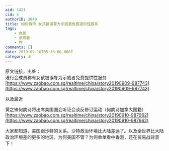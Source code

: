 ```yaml
---
aid: 1421
cid: 4
authorID: 2049
title: 如何看待 女孩被误导为示威者免费提供性服务
tags:
    - 女孩
    - 示威者
    - 性
comments: []
date: 2019-09-10T05:13:00.000Z
category: 水
---
```


原文链接，出处：  
港行会成员称有女孩被误导为示威者免费提供性服务  
[https://www.zaobao.com.sg/realtime/china/story20190909-987743](https://www.zaobao.com.sg/realtime/china/story20190909-987743)

以及最近

黄之锋何韵诗将出席美国国会听证会谈反修订运动（何韵诗加拿大国籍）  
[https://www.zaobao.com.sg/realtime/china/story20190910-987962](https://www.zaobao.com.sg/realtime/china/story20190910-987962)

大家都知道，美国跟沙特的关系。沙特政治环境比大陆差远了。以及全世界比大陆政治环境差的更多的地区。为何美国不管？为何单单看中香港，还在贸易战背景下！
